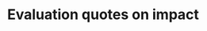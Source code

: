 ---
title: 'Evaluation quotes on impact'
field: 'is.evaluation.quotes'
slug: 'impact-evaluation-quotes-on-impact'
description: 'Quotes from an evaluative study'
required: False
module: 'Impact'
cluster: 'Impact'
policy: 'Free value. Repeat values.'
layout: 'home'
---